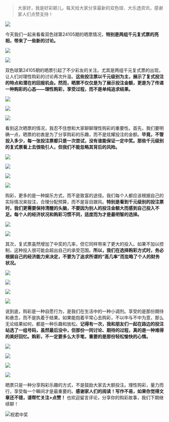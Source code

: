 
> 大家好，我是好彩颖儿，每天给大家分享最新的双色球、大乐透资讯，感谢家人们点赞支持！

![](https://cdn.jsdelivr.net/gh/wangwenjie1314/PicCDN/2024-7-11/1720660897499-image.png)


今天我们一起来看看双色球第24105期的晒票情况，**特别是两组千元复式票的亮相，带来了一些新的讨论。**

![](https://cdn.jsdelivr.net/gh/wangwenjie1314/PicCDN/2024-9-10/1725938302732-image.png)


![](https://cdn.jsdelivr.net/gh/wangwenjie1314/PicCDN/2024-9-10/1725938310236-image.png)

双色球第24105期的晒票引起了不少彩友的关注。尤其是两组千元复式票的出现，让人们对理性购彩的讨论再次升温。**这些投注票以千元级别为主，展示了复式投注的特点和潜在的回报机会。然而，晒票不仅仅是为了展示投注金额，更是为了传递一种购彩的心态——理性购彩，享受过程，而不是单纯追求结果。**


![](https://cdn.jsdelivr.net/gh/wangwenjie1314/PicCDN/2024-9-10/1725938709108-image.png)


![](https://cdn.jsdelivr.net/gh/wangwenjie1314/PicCDN/2024-9-10/1725938554729-image.png)


![](https://cdn.jsdelivr.net/gh/wangwenjie1314/PicCDN/2024-9-10/1725938667943-image.png)



看到这次晒票的情况，我忍不住想和大家聊聊理性购彩的重要性。首先，我们要明确一点，晒票的初衷是为了分享购彩的乐趣，而不是炫耀投注的金额。**毕竟，不管投入多少，每一张投注票都只是一次尝试，没有谁能保证一定中奖。那些千元级别的复式票看上去很吸引人，但我们不能忽略其背后的风险。**


![](https://cdn.jsdelivr.net/gh/wangwenjie1314/PicCDN/2024-9-10/1725938563217-image.png)


![](https://cdn.jsdelivr.net/gh/wangwenjie1314/PicCDN/2024-9-10/1725938618328-image.png)


![](https://cdn.jsdelivr.net/gh/wangwenjie1314/PicCDN/2024-9-10/1725938659817-image.png)


![](https://cdn.jsdelivr.net/gh/wangwenjie1314/PicCDN/2024-9-10/1725938718920-image.png)



购彩，更多的是一种娱乐方式，而不是致富的途径。我们每个人都应该根据自己的实际情况来投注，合理分配预算，而不是盲目跟风。**特别是看到千元级别的投注票时，我们更需要保持清醒的头脑，不要因为别人的投注金额大而感到自己投入不足。每个人的经济状况和购彩习惯不同，适度而为才是最明智的选择。**


![](https://cdn.jsdelivr.net/gh/wangwenjie1314/PicCDN/2024-9-10/1725938571359-image.png)


![](https://cdn.jsdelivr.net/gh/wangwenjie1314/PicCDN/2024-9-10/1725938609877-image.png)


其次，复式票虽然增加了中奖的几率，但它同样带来了更大的投入。如果不加以控制，这种投入很可能会超出自己的承受范围。**所以，我们在选择购彩方式时，务必根据自己的经济能力来决定，不要为了追求所谓的“高几率”而忽略了个人的财务状况。**


![](https://cdn.jsdelivr.net/gh/wangwenjie1314/PicCDN/2024-9-10/1725938601109-image.png)

![](https://cdn.jsdelivr.net/gh/wangwenjie1314/PicCDN/2024-9-10/1725938580540-image.png)


![](https://cdn.jsdelivr.net/gh/wangwenjie1314/PicCDN/2024-9-10/1725938726576-image.png)


![](https://cdn.jsdelivr.net/gh/wangwenjie1314/PicCDN/2024-9-10/1725938765220-image.png)


说到底，购彩是一种自愿行为，是我们在生活中的一种小调剂。享受的是那份期待和悬念，而不是执着于结果。如果能抱着平常心去购彩，不以中与不中为意，那么无论结果如何，都是一种乐趣和放松。**记得有一次，我和朋友们一起在路边的投注站选了一组号码，虽然最后没中，但那份一同讨论、期待的过程，真的是一种难得的美好回忆。购彩，不一定要多么大手笔，重要的是那份轻松愉快的心情。**

![](https://cdn.jsdelivr.net/gh/wangwenjie1314/PicCDN/2024-9-10/1725938734456-image.png)


![](https://cdn.jsdelivr.net/gh/wangwenjie1314/PicCDN/2024-9-10/1725938593895-image.png)

![](https://cdn.jsdelivr.net/gh/wangwenjie1314/PicCDN/2024-9-10/1725938752223-image.png)



![](https://cdn.jsdelivr.net/gh/wangwenjie1314/PicCDN/2024-9-10/1725938742369-image.png)

晒票只是一种分享购彩乐趣的方式，不是鼓励大家去大额投注。理性购彩，量力而行，享受每一个瞬间才是最重要的。**感谢家人们的阅读！写作不易，如果你觉得文章还不错，请帮忙关注+点赞！** 也欢迎留言评论，分享你的购彩故事，我们下期继续聊！

![祝君中奖](https://cdn.jsdelivr.net/gh/wangwenjie1314/PicCDN/2024-8-14/1723598982679-image.png)


